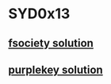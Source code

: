 # SYD0x13
## [fsociety solution](https://z00nx.github.io/sectalks-0x13-fsociety/)
## [purplekey solution](https://z00nx.github.io/sectalks-0x13-purplekey/)
